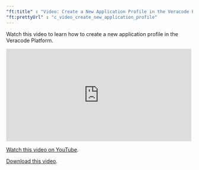 ```yaml
---
"ft:title" : "Video: Create a New Application Profile in the Veracode Platform"
"ft:prettyUrl" : "c_video_create_new_application_profile"
---
```


Watch this video to learn how to create a new application profile in the Veracode Platform.

<iframe width="500" height="250" src="https://www.youtube.com/embed/9OtTEWqAoRk"
title="Create a New Application Profile in the Veracode Platform" frameborder="0" allow="accelerometer;
autoplay; clipboard-write; encrypted-media; gyroscope; picture-in-picture"
allowfullscreen></iframe>

[Watch this video on YouTube](https://www.youtube.com/embed/9OtTEWqAoRk).

[Download this video](https://d3pn0dtbjseokt.cloudfront.net/Create_a_New_Application_Profile_in_the_Veracode_Platform.mp4).
